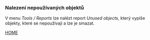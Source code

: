 ### Nalezení nepoužívaných objektů

V menu _Tools / Reports_ lze nalézt report _Unused objects_, který
vypíše objekty, které se nepoužívají a lze je smazat.

[HOME](/index)
